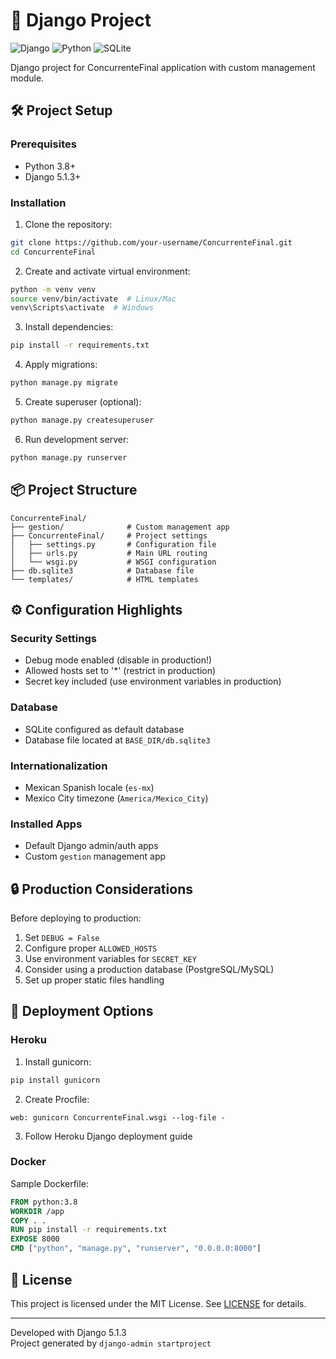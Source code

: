 # 🚀 Django Project

![Django](https://img.shields.io/badge/Django-092E20?style=for-the-badge&logo=django&logoColor=white)
![Python](https://img.shields.io/badge/Python-3776AB?style=for-the-badge&logo=python&logoColor=white)
![SQLite](https://img.shields.io/badge/SQLite-07405E?style=for-the-badge&logo=sqlite&logoColor=white)

Django project for ConcurrenteFinal application with custom management module.

## 🛠️ Project Setup

### Prerequisites
- Python 3.8+
- Django 5.1.3+

### Installation
1. Clone the repository:
```bash
git clone https://github.com/your-username/ConcurrenteFinal.git
cd ConcurrenteFinal
```

2. Create and activate virtual environment:
```bash
python -m venv venv
source venv/bin/activate  # Linux/Mac
venv\Scripts\activate  # Windows
```

3. Install dependencies:
```bash
pip install -r requirements.txt
```

4. Apply migrations:
```bash
python manage.py migrate
```

5. Create superuser (optional):
```bash
python manage.py createsuperuser
```

6. Run development server:
```bash
python manage.py runserver
```

## 📦 Project Structure

```
ConcurrenteFinal/
├── gestion/              # Custom management app
├── ConcurrenteFinal/     # Project settings
│   ├── settings.py       # Configuration file
│   ├── urls.py           # Main URL routing
│   └── wsgi.py           # WSGI configuration
├── db.sqlite3            # Database file
└── templates/            # HTML templates
```

## ⚙️ Configuration Highlights

### Security Settings
- Debug mode enabled (disable in production!)
- Allowed hosts set to '*' (restrict in production)
- Secret key included (use environment variables in production)

### Database
- SQLite configured as default database
- Database file located at `BASE_DIR/db.sqlite3`

### Internationalization
- Mexican Spanish locale (`es-mx`)
- Mexico City timezone (`America/Mexico_City`)

### Installed Apps
- Default Django admin/auth apps
- Custom `gestion` management app

## 🔒 Production Considerations

Before deploying to production:
1. Set `DEBUG = False`
2. Configure proper `ALLOWED_HOSTS`
3. Use environment variables for `SECRET_KEY`
4. Consider using a production database (PostgreSQL/MySQL)
5. Set up proper static files handling

## 🚀 Deployment Options

### Heroku
1. Install gunicorn:
```bash
pip install gunicorn
```

2. Create Procfile:
```
web: gunicorn ConcurrenteFinal.wsgi --log-file -
```

3. Follow Heroku Django deployment guide

### Docker
Sample Dockerfile:
```dockerfile
FROM python:3.8
WORKDIR /app
COPY . .
RUN pip install -r requirements.txt
EXPOSE 8000
CMD ["python", "manage.py", "runserver", "0.0.0.0:8000"]
```

## 📄 License

This project is licensed under the MIT License. See [LICENSE](LICENSE) for details.

---

Developed with Django 5.1.3  
Project generated by `django-admin startproject`
